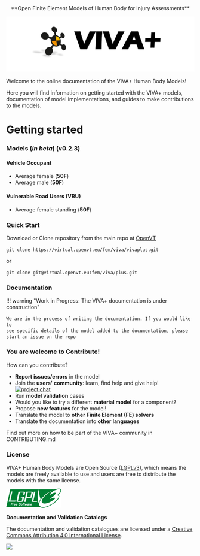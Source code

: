 <center>**Open Finite Element Models of Human Body for Injury Assessments**</center>

![viva-plus-logo](images/vivaplus-docs-homepage-logo.png)



Welcome to the online documentation of the VIVA+ Human Body Models! 

Here you will find information on getting started with the VIVA+ models, documentation of model implementations, and guides to make contributions to the models.

# **Getting started**

### **Models (_in beta_)** (v0.2.3)

#### Vehicle Occupant

- Average female (**50F**)
- Average male (**50F**)

#### Vulnerable Road Users (VRU)

- Average female standing (**50F**)


### **Quick Start**

Download or Clone repository from the main repo at [OpenVT](https://virtual.openvt.eu/fem/viva/vivaplus)

```
git clone https://virtual.openvt.eu/fem/viva/vivaplus.git
```

or

```
git clone git@virtual.openvt.eu:fem/viva/plus.git
```

### **Documentation**

!!! warning "Work in Progress: The VIVA+ documentation is under construction"
    
    We are in the process of writing the documentation. If you would like to 
    see specific details of the model added to the documentation, please start an issue on the repo

### **You are welcome to Contribute!**

How can you contribute?

-  **Report issues/errors** in the model
- Join the **users' community**: learn, find help and give help! [![project chat](https://img.shields.io/badge/zulip-join_chat-brightgreen.svg)](https://vivaplus.zulipchat.com)
- Run **model validation** cases
- Would you like to try a different **material model** for a component?
- Propose **new features** for the model!
- Translate the model to **other Finite Element (FE) solvers**
- Translate the documentation into **other languages**

Find out more on how to be part of the VIVA+ community in CONTRIBUTING.md

### **License**

VIVA+ Human Body Models are Open Source ([LGPLv3](https://www.gnu.org/licenses/lgpl-3.0-standalone.html)), which means the models are freely available to use and users are free to distribute the models with the same license.

[![LGPLv3)](images/lgplv3.png)](https://www.gnu.org/licenses/lgpl-3.0-standalone.html)


**Documentation and Validation Catalogs**

The documentation and validation catalogues are licensed under a [Creative Commons Attribution 4.0 International License](http://creativecommons.org/licenses/by/4.0/). 

[![](https://i.creativecommons.org/l/by/4.0/80x15.png)](http://creativecommons.org/licenses/by/4.0/)

